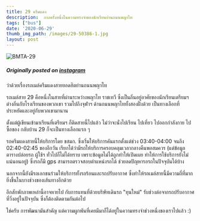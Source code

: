 ```yaml
---
title: 29 ครีมแดง
description:  กาลครั้งหนึ่งในความทรงจำของนักเรียนย่านถนนพญาไท
tags: ["bus"]
date: '2020-06-29'
thumb_img_path: /images/29-50386-1.jpg
layout: post
---
```


![BMTA-29](/images/29-50386-1.jpg)

##### Originally posted on [instagram](https://www.instagram.com/p/CB-6PGBpS4Y_zgW4mY_awfMbdn1LcdL9fg-Gns0/)

ว่าด้วยเรื่องรถเมล์ครีมแดงสายยอดฮิตย่านถนนพญาไท

รถเมล์สาย 29 คือหนึ่งในสายที่ผ่านระหว่างพญาไท ราชเทวี ซึ่งเป็นถิ่นอยู่อาศัยของนักเรียนเตรียมฯ ต่างถิ่นกับโรงเรียนของพวกเขา รวมไปถึงจุฬาฯ ด้านถนนพญาไททั้งสองฝั่งด้วย เป็นทางเลือกที่ประหยัดและอยู่กับพวกเขามานาน

ตั้งแต่ผู้เขียนเข้ามาเรียนที่เตรียมฯ ก็ติดสายนี้ไปแล้ว ไม่ว่าจะนั่งไปเรียน ไปเที่ยว ไปออกกำลังกาย ไปซื้อของ กลับบ้าน 29 ก็จะเป็นทางเลือกแรก ๆ

รถครีมแดงสายนี้ให้บริการโดย ขสมก. ซึ่งเริ่มให้บริการคันแรกตั้งแต่ช่วง 03:40-04:00 จนถึง 02:40-02:45 ของอีกวัน เรียกได้ว่ามีรถให้บริการครอบคลุมเวลากลางคืนพอสมควร (แต่ข้อมูลตารางปล่อยรถ ผู้ใช้ฯ ทั่วไปก็ไม่ได้ทราบ เพราะข้อมูลไม่ได้ถูกทำให้เปิดเผย ทำให้การใช้บริการยังไม่แน่นอนอยู่) ซึ่งรถก็มี gps สามารถตรวจสอบตำแหน่งรถได้ ช่วยลดปัญหารอรถในปัจจุบันได้บ้าง

นอกจากนี้ยังมีรถเอกชนร่วมให้บริการทั้งรถร้อนและรถปรับอากาศ ซึ่งทำให้รถเมล์สายนี้มีความถี่ที่มากยิ่งขึ้นในบางช่วงของเส้นทางอีกด้วย

อีกสักพักภาพเหล่านี้อาจหายไป กับการแทนที่ด้วยบริษัทเดินรถ "ทุนใหม่" รับช่วงต่อจากรถปรับอากาศที่วิ่งอยู่ในปัจจุบัน ซึ่งก็ต้องติดตามกันต่อไป

ใช่ครับ การพัฒนามันสำคัญ แต่ความผูกพันที่เคยมีมาก็ได้อยู่ในความทรงจำช่วงหนึ่งของเราไปแล้ว :)





